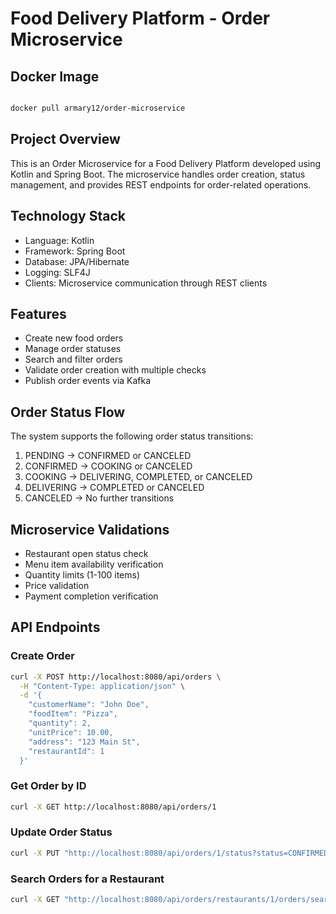 # Food Delivery Platform - Order Microservice

## Docker Image
```bash

docker pull armary12/order-microservice
```

## Project Overview
This is an Order Microservice for a Food Delivery Platform developed using Kotlin and Spring Boot. The microservice handles order creation, status management, and provides REST endpoints for order-related operations.

## Technology Stack
- Language: Kotlin
- Framework: Spring Boot
- Database: JPA/Hibernate
- Logging: SLF4J
- Clients: Microservice communication through REST clients

## Features
- Create new food orders
- Manage order statuses
- Search and filter orders
- Validate order creation with multiple checks
- Publish order events via Kafka

## Order Status Flow
The system supports the following order status transitions:
1. PENDING → CONFIRMED or CANCELED
2. CONFIRMED → COOKING or CANCELED
3. COOKING → DELIVERING, COMPLETED, or CANCELED
4. DELIVERING → COMPLETED or CANCELED
5. CANCELED → No further transitions

## Microservice Validations
- Restaurant open status check
- Menu item availability verification
- Quantity limits (1-100 items)
- Price validation
- Payment completion verification

## API Endpoints

### Create Order
```bash
curl -X POST http://localhost:8080/api/orders \
  -H "Content-Type: application/json" \
  -d '{
    "customerName": "John Doe",
    "foodItem": "Pizza",
    "quantity": 2,
    "unitPrice": 10.00,
    "address": "123 Main St",
    "restaurantId": 1
  }'
```

### Get Order by ID
```bash
curl -X GET http://localhost:8080/api/orders/1
```

### Update Order Status
```bash
curl -X PUT "http://localhost:8080/api/orders/1/status?status=CONFIRMED"
```

### Search Orders for a Restaurant
```bash
curl -X GET "http://localhost:8080/api/orders/restaurants/1/orders/search?status=PENDING&page=0&size=10"
```
